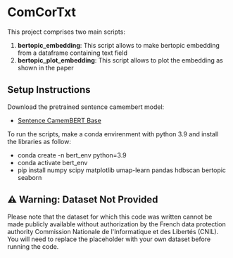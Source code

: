 # ComCorTxt

This project comprises two main scripts:

1. **bertopic_embedding**: This script allows to make bertopic embedding from a dataframe containing text field
2. **bertopic_plot_embedding**: This script allows to plot the embedding as shown in the paper

## Setup Instructions
Download the pretrained sentence camembert model:
- [Sentence CamemBERT Base](https://huggingface.co/dangvantuan/sentence-camembert-base)

To run the scripts, make a conda envirenment with python 3.9 and install the libraries as follow:

* conda create -n bert_env python=3.9
* conda activate bert_env
* pip install numpy scipy matplotlib umap-learn pandas hdbscan bertopic seaborn


## ⚠️ Warning: Dataset Not Provided

Please note that the dataset for which this code was written cannot be made publicly available without authorization by the French data protection authority Commission Nationale de l'Informatique et des Libertés (CNIL). You will need to replace the placeholder with your own dataset before running the code.
